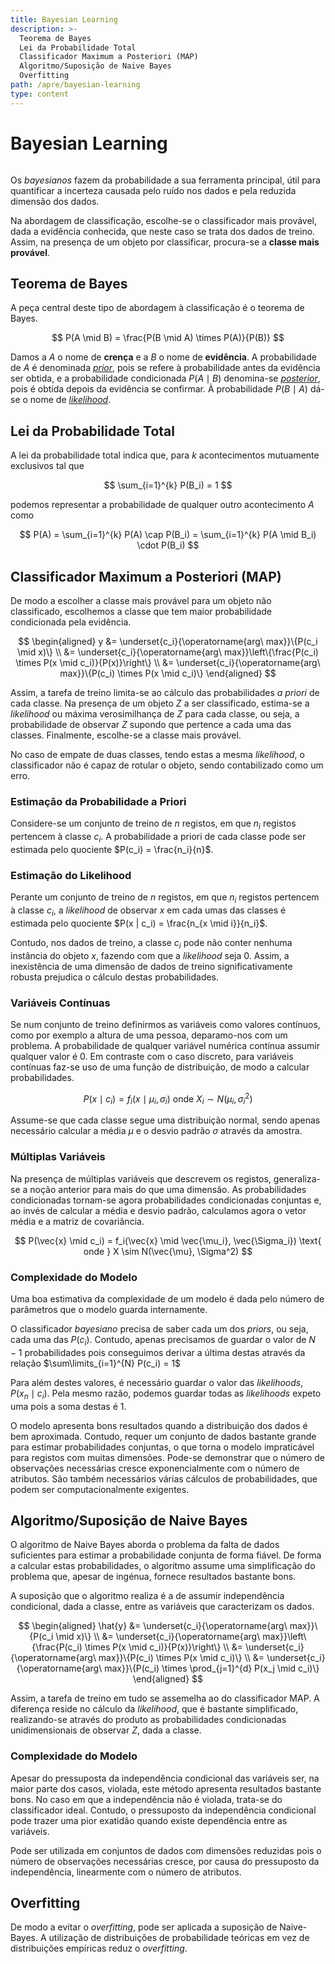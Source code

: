 ```yaml
---
title: Bayesian Learning
description: >-
  Teorema de Bayes
  Lei da Probabilidade Total
  Classificador Maximum a Posteriori (MAP)
  Algoritmo/Suposição de Naive Bayes
  Overfitting
path: /apre/bayesian-learning
type: content
---
```


# Bayesian Learning

```toc

```

Os _bayesianos_ fazem da probabilidade a sua ferramenta principal, útil para
quantificar a incerteza causada pelo ruído nos dados e pela reduzida dimensão
dos dados.

Na abordagem de classificação, escolhe-se o classificador mais provável, dada a
evidência conhecida, que neste caso se trata dos dados de treino. Assim, na
presença de um objeto por classificar, procura-se a **classe mais provável**.

## Teorema de Bayes

A peça central deste tipo de abordagem à classificação é o teorema de Bayes.

$$
P(A \mid B) = \frac{P(B \mid A) \times P(A)}{P(B)}
$$

Damos a $A$ o nome de **crença** e a $B$ o nome de **evidência**. A
probabilidade de $A$ é denominada [_prior_](color:yellow), pois se refere à probabilidade antes
da evidência ser obtida, e a probabilidade condicionada $P(A \mid B)$
denomina-se [_posterior_](color:green), pois é obtida depois da evidência se confirmar. À
probabilidade $P(B \mid A)$ dá-se o nome de [_likelihood_](color:blue).

## Lei da Probabilidade Total

A lei da probabilidade total indica que, para $k$ acontecimentos mutuamente
exclusivos tal que

$$
\sum_{i=1}^{k} P(B_i) = 1
$$

podemos representar a probabilidade de qualquer outro acontecimento $A$ como

$$
P(A) = \sum_{i=1}^{k} P(A) \cap P(B_i) = \sum_{i=1}^{k} P(A \mid B_i) \cdot P(B_i)
$$

## Classificador Maximum a Posteriori (MAP)

De modo a escolher a classe mais provável para um objeto não classificado,
escolhemos a classe que tem maior probabilidade condicionada pela evidência.

$$
\begin{aligned}
y &= \underset{c_i}{\operatorname{arg\ max}}\{P(c_i \mid x)\} \\
  &= \underset{c_i}{\operatorname{arg\ max}}\left\{\frac{P(c_i) \times P(x \mid c_i)}{P(x)}\right\} \\
  &= \underset{c_i}{\operatorname{arg\ max}}\{P(c_i) \times P(x \mid c_i)\}
\end{aligned}
$$

Assim, a tarefa de treino limita-se ao cálculo das probabilidades _a priori_ de
cada classe. Na presença de um objeto $Z$ a ser classificado, estima-se a
_likelihood_ ou máxima verosimilhança de $Z$ para cada classe, ou seja, a
probabilidade de observar $Z$ supondo que pertence a cada uma das classes.
Finalmente, escolhe-se a classe mais provável.

No caso de empate de duas classes, tendo estas a mesma _likelihood_, o
classificador não é capaz de rotular o objeto, sendo contabilizado como um
erro.

### Estimação da Probabilidade a Priori

Considere-se um conjunto de treino de $n$ registos, em que $n_i$ registos
pertencem à classe $c_i$. A probabilidade a priori de cada classe pode ser
estimada pelo quociente $P(c_i) = \frac{n_i}{n}$.

### Estimação do Likelihood

Perante um conjunto de treino de $n$ registos, em que $n_i$ registos pertencem
à classe $c_i$, a _likelihood_ de observar $x$ em cada umas das classes é
estimada pelo quociente $P(x | c_i) = \frac{n_{x \mid i}}{n_i}$.

Contudo, nos dados de treino, a classe $c_i$ pode não conter nenhuma instância
do objeto $x$, fazendo com que a _likelihood_ seja 0. Assim, a inexistência de
uma dimensão de dados de treino significativamente robusta prejudica o cálculo
destas probabilidades.

### Variáveis Contínuas

Se num conjunto de treino definirmos as variáveis como valores contínuos, como
por exemplo a altura de uma pessoa, deparamo-nos com um problema. A
probabilidade de qualquer variável numérica contínua assumir qualquer valor é 0. Em contraste com o caso discreto, para variáveis contínuas faz-se uso de uma
função de distribuição, de modo a calcular probabilidades.

$$
P(x \mid c_i) = f_i(x \mid \mu_i, \sigma_i) \text{ onde } X_i \sim N(\mu_i, \sigma_i^2)
$$

Assume-se que cada classe segue uma distribuição normal, sendo apenas
necessário calcular a média $\mu$ e o desvio padrão $\sigma$ através da
amostra.

### Múltiplas Variáveis

Na presença de múltiplas variáveis que descrevem os registos, generaliza-se a
noção anterior para mais do que uma dimensão. As probabilidades condicionadas
tornam-se agora probabilidades condicionadas conjuntas e, ao invés de calcular
a média e desvio padrão, calculamos agora o vetor média e a matriz de
covariância.

$$
P(\vec{x} \mid c_i) = f_i(\vec{x} \mid \vec{\mu_i}, \vec{\Sigma_i}) \text{ onde } X \sim N(\vec{\mu}, \Sigma^2)
$$

### Complexidade do Modelo

Uma boa estimativa da complexidade de um modelo é dada pelo número de
parâmetros que o modelo guarda internamente.

O classificador _bayesiano_ precisa de saber cada um dos _priors_, ou seja,
cada uma das $P(c_i)$. Contudo, apenas precisamos de guardar o valor de $N-1$
probabilidades pois conseguimos derivar a última destas através da relação
$\sum\limits_{i=1}^{N} P(c_i) = 1$

Para além destes valores, é necessário guardar o valor das _likelihoods_,
$P(x_n \mid c_i)$. Pela mesmo razão, podemos guardar todas as _likelihoods_
expeto uma pois a soma destas é 1.

O modelo apresenta bons resultados quando a distribuição dos dados é bem
aproximada. Contudo, requer um conjunto de dados bastante grande para estimar
probabilidades conjuntas, o que torna o modelo impraticável para registos com
muitas dimensões. Pode-se demonstrar que o número de observações necessárias
cresce exponencialmente com o número de atributos. São também necessários
várias cálculos de probabilidades, que podem ser computacionalmente exigentes.

## Algoritmo/Suposição de Naive Bayes

O algoritmo de Naive Bayes aborda o problema da falta de dados suficientes para
estimar a probabilidade conjunta de forma fiável. De forma a calcular estas
probabilidades, o algoritmo assume uma simplificação do problema que, apesar de
ingénua, fornece resultados bastante bons.

A suposição que o algoritmo realiza é a de assumir independência condicional,
dada a classe, entre as variáveis que caracterizam os dados.

$$
\begin{aligned}
\hat{y} &= \underset{c_i}{\operatorname{arg\ max}}\{P(c_i \mid x)\} \\
        &= \underset{c_i}{\operatorname{arg\ max}}\left\{\frac{P(c_i) \times P(x \mid c_i)}{P(x)}\right\} \\
        &= \underset{c_i}{\operatorname{arg\ max}}\{P(c_i) \times P(x \mid c_i)\} \\
        &= \underset{c_i}{\operatorname{arg\ max}}\{P(c_i) \times \prod_{j=1}^{d} P(x_j \mid c_i)\}
\end{aligned}
$$

Assim, a tarefa de treino em tudo se assemelha ao do classificador MAP. A
diferença reside no cálculo da _likelihood_, que é bastante simplificado,
realizando-se através do produto as probabilidades condicionadas
unidimensionais de observar $Z$, dada a classe.

### Complexidade do Modelo

Apesar do pressuposta da independência condicional das variáveis ser, na maior
parte dos casos, violada, este método apresenta resultados bastante bons. No
caso em que a independência não é violada, trata-se do classificador ideal.
Contudo, o pressuposto da independência condicional pode trazer uma pior
exatidão quando existe dependência entre as variáveis.

Pode ser utilizada em conjuntos de dados com dimensões reduzidas pois o número
de observações necessárias cresce, por causa do pressuposto da independência,
linearmente com o número de atributos.

## Overfitting

De modo a evitar o _overfitting_, pode ser aplicada a suposição de Naive-Bayes.
A utilização de distribuições de probabilidade teóricas em vez de distribuições
empíricas reduz o _overfitting_.

